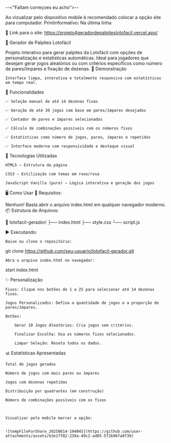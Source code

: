 --<"Faltam correçoes eu acho">--

Ao vizualizar pelo dispositivo mobile é recomendado colocar a opção site para computador. 
Printinformativo: Na última linha


🚀 Link para o site: https://projeto4geradordepalpiteslotofacil.vercel.app/


🎯 Gerador de Palpites Lotofácil

Projeto interativo para gerar palpites da Lotofácil com opções de personalização e estatísticas automáticas. Ideal para jogadores que desejam gerar jogos aleatórios ou com critérios específicos como número de pares/ímpares e fixação de dezenas.
📸 Demonstração

    Interface limpa, interativa e totalmente responsiva com estatísticas em tempo real.

🚀 Funcionalidades

    ✅ Seleção manual de até 14 dezenas fixas

    ✅ Geração de até 30 jogos com base em pares/ímpares desejados

    ✅ Contador de pares e ímpares selecionados

    ✅ Cálculo de combinações possíveis com os números fixos

    ✅ Estatísticas como número de jogos, pares, ímpares e repetidos

    ✅ Interface moderna com responsividade e destaque visual

🧰 Tecnologias Utilizadas

    HTML5 – Estrutura da página

    CSS3 – Estilização com temas em roxo/rosa

    JavaScript Vanilla (puro) – Lógica interativa e geração dos jogos

🖥️ Como Usar
🔧 Requisitos:

Nenhum! Basta abrir o arquivo index.html em qualquer navegador moderno.
📦 Estrutura de Arquivos:

📁 lotofacil-gerador/
├── index.html
├── style.css
└── script.js

▶️ Executando:

    Baixe ou clone o repositório:

git clone https://github.com/seu-usuario/lotofacil-gerador.git

    Abra o arquivo index.html no navegador:

start index.html

✨ Personalização

    Fixos: Clique nos botões de 1 a 25 para selecionar até 14 dezenas fixas.

    Jogos Personalizados: Defina a quantidade de jogos e a proporção de pares/ímpares.

    Botões:

        Gerar 10 Jogos Aleatórios: Cria jogos sem critérios.

        Finalizar Escolha: Usa os números fixos selecionados.

        Limpar Seleção: Reseta todos os dados.

📊 Estatísticas Apresentadas

    Total de jogos gerados

    Número de jogos com mais pares ou ímpares

    Jogos com dezenas repetidas

    Distribuição por quadrantes (em construção)

    Número de combinações possíveis com os fixos



    Visualizar pelo mobile marcar a opção: 


    ![tempFileForShare_20250614-194045](https://github.com/user-attachments/assets/b3e1ff82-239a-49c2-ad05-5f2b96fa9f39)

